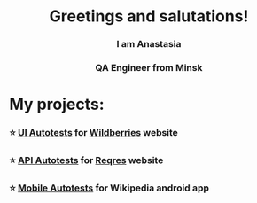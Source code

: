 
<h1 align="center">Greetings and salutations!</h1>
<h3 align="center">I am Anastasia</h3>
<h3 align="center">QA Engineer from Minsk</h3>

# My projects:
### :star: <a target="_blank" href="https://github.com/anastasiachemko/project-wildberries-tests">UI Autotests</a> for <a target="_blank" href="https://by.wildberries.ru/s"> Wildberries</a> website

### :star: <a target="_blank" href="https://github.com/anastasiachemko/project-reqres-api">API Autotests</a> for <a target="_blank" href="https://reqres.in/">Reqres</a> website

### :star: <a target="_blank" href="https://github.com/anastasiachemko/project-wiki-mobileTests">Mobile Autotests</a> for Wikipedia android app
